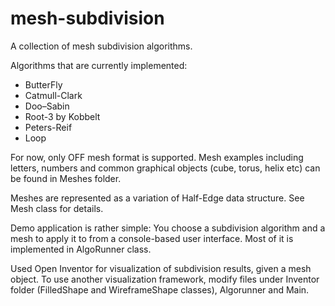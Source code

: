 # mesh-subdivision
A collection of mesh subdivision algorithms.

Algorithms that are currently implemented:
  - ButterFly
  - Catmull-Clark
  - Doo–Sabin
  - Root-3 by Kobbelt
  - Peters-Reif
  - Loop
  
For now, only OFF mesh format is supported. Mesh examples including letters, numbers and common graphical objects (cube, torus, helix etc) can be found in Meshes folder.

Meshes are represented as a variation of Half-Edge data structure. See Mesh class for details.

Demo application is rather simple: You choose a subdivision algorithm and a mesh to apply it to from a console-based user interface. Most of it is implemented in AlgoRunner class.

Used Open Inventor for visualization of subdivision results, given a mesh object. To use another visualization framework, modify files under Inventor folder (FilledShape and WireframeShape classes), Algorunner and Main.
